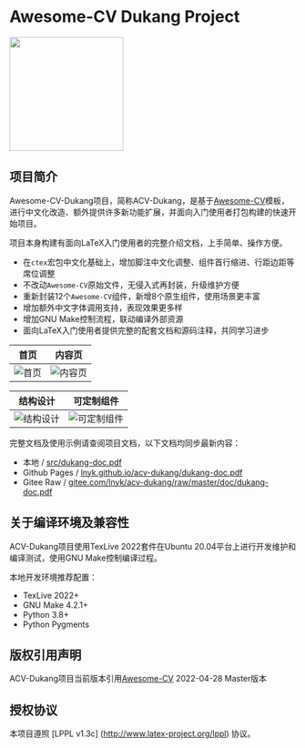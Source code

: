 # Awesome-CV Dukang Project
<img src="https://lnyk.github.io/acv-dukang/dukang-logo.png" width="200px" height="200px" align="center" />

## 项目简介
Awesome-CV-Dukang项目，简称ACV-Dukang，是基于[Awesome-CV](https://github.com/posquit0/Awesome-CV)模板，进行中文化改造、额外提供许多新功能扩展，并面向入门使用者打包构建的快速开始项目。

项目本身构建有面向LaTeX入门使用者的完整介绍文档，上手简单、操作方便。

-   在`ctex`宏包中文化基础上，增加脚注中文化调整、组件首行缩进、行距边距等席位调整
-   不改动`Awesome-CV`原始文件，无侵入式再封装，升级维护方便
-   重新封装12个`Awesome-CV`组件，新增8个原生组件，使用场景更丰富
-   增加额外中文字体调用支持，表现效果更多样
-   增加GNU Make控制流程，联动编译外部资源
-   面向LaTeX入门使用者提供完整的配套文档和源码注释，共同学习进步

|首页|内容页|
|:-:|:-:|
|![首页](https://lnyk.github.io/acv-dukang/acv-dukang_1.png)|![内容页](https://lnyk.github.io/acv-dukang/acv-dukang_2.png)|

|结构设计|可定制组件|
|:-:|:-:|
|![结构设计](https://lnyk.github.io/acv-dukang/acv-dukang_3.png)|![可定制组件](https://lnyk.github.io/acv-dukang/acv-dukang_4.png)|

完整文档及使用示例请查阅项目文档，以下文档均同步最新内容：

-   本地 / [src/dukang-doc.pdf](doc/dukang-doc.pdf)
-   Github Pages / [lnyk.github.io/acv-dukang/dukang-doc.pdf](https://lnyk.github.io/acv-dukang/dukang-doc.pdf)
-   Gitee Raw / [gitee.com/lnyk/acv-dukang/raw/master/doc/dukang-doc.pdf](https://gitee.com/lnyk/acv-dukang/raw/master/doc/dukang-doc.pdf)

## 关于编译环境及兼容性
ACV-Dukang项目使用TexLive 2022套件在Ubuntu 20.04平台上进行开发维护和编译测试，使用GNU Make控制编译过程。

本地开发环境推荐配置：

-   TexLive 2022+
-   GNU Make 4.2.1+
-   Python 3.8+
-   Python Pygments

## 版权引用声明
ACV-Dukang项目当前版本引用[Awesome-CV](https://github.com/posquit0/Awesome-CV) 2022-04-28 Master版本

## 授权协议
本项目遵照 [LPPL v1.3c] (http://www.latex-project.org/lppl) 协议。
